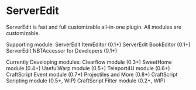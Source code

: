 # ServerEdit
ServerEdit is fast and full customizable all-in-one plugin.
All modules are customizable.

Supporting module:
  ServerEdit ItemEditor (0.1+)
  ServerEdit BookEditor (0.1+)
  ServerEdit NBTAccessor for Developers (0.1+)
  
Currently Developing modules:
  Clearflow module (0.3+)
  SweetHome module (0.4+)
  UsefulWarp module (0.5+)
  Teleport4U module (0.6+)
  CraftScript Event module (0.7+)
  Projectiles and More (0.8+)
  CraftScript Scripting module (0.5+, WIP)
  CraftScript Filter module (0.2+, WIP)
  
